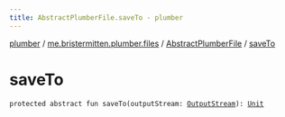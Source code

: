 ```yaml
---
title: AbstractPlumberFile.saveTo - plumber
---
```


[plumber](../../index.html) / [me.bristermitten.plumber.files](../index.html) / [AbstractPlumberFile](index.html) / [saveTo](./save-to.html)

# saveTo

`protected abstract fun saveTo(outputStream: `[`OutputStream`](https://docs.oracle.com/javase/6/docs/api/java/io/OutputStream.html)`): `[`Unit`](https://kotlinlang.org/api/latest/jvm/stdlib/kotlin/-unit/index.html)